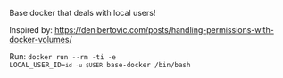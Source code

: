 Base docker that deals with local users!

Inspired by: https://denibertovic.com/posts/handling-permissions-with-docker-volumes/

Run: <code>docker run --rm -ti -e LOCAL_USER_ID=`id -u $USER` base-docker /bin/bash</code>
